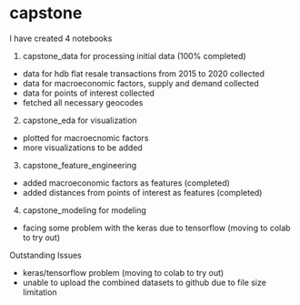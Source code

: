 # capstone
I have created 4 notebooks 
1. capstone_data for processing initial data (100% completed)
- data for hdb flat resale transactions from 2015 to 2020 collected
- data for macroeconomic factors, supply and demand collected
- data for points of interest collected
- fetched all necessary geocodes

2. capstone_eda for visualization
- plotted for macroecnomic factors
- more visualizations to be added

3. capstone_feature_engineering
- added macroeconomic factors as features (completed)
- added distances from points of interest as features (completed)

4. capstone_modeling for modeling
- facing some problem with the keras due to tensorflow (moving to colab to try out)


Outstanding Issues
- keras/tensorflow problem (moving to colab to try out)
- unable to upload the combined datasets to github due to file size limitation
